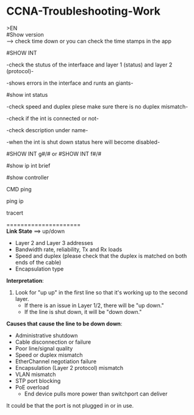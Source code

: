# CCNA-Troubleshooting-Work

\>EN  
\#Show version  
--> check time down or you can check the time stamps in the app  

\#SHOW INT 

-check the stutus of the interfaace and layer 1 (status) and layer 2 (protocol)-

-shows errors in the interface and runts an giants-

\#show int status

-check speed and duplex plese make sure there is no duplex mismatch-

-check if the int is connected or not-

-check description under name-

-when the int is shut down status here will become disabled-

\#SHOW INT g#/# or #SHOW INT f#/# 

\#show ip int brief 

\#show controller  

CMD
ping  

ping ip  

tracert  


=====================  
**Link State** ==> up/down  
- Layer 2 and Layer 3 addresses  
- Bandwidth rate, reliability, Tx and Rx loads  
- Speed and duplex (please check that the duplex is matched on both ends of the cable)  
- Encapsulation type  

**Interpretation**:  
1. Look for "up up" in the first line so that it's working up to the second layer.  
   - If there is an issue in Layer 1/2, there will be "up down."  
   - If the line is shut down, it will be "down down."  

**Causes that cause the line to be down down**:  
- Administrative shutdown  
- Cable disconnection or failure  
- Poor line/signal quality  
- Speed or duplex mismatch  
- EtherChannel negotiation failure  
- Encapsulation (Layer 2 protocol) mismatch  
- VLAN mismatch  
- STP port blocking  
- PoE overload  
  - End device pulls more power than switchport can deliver  

It could be that the port is not plugged in or in use.
